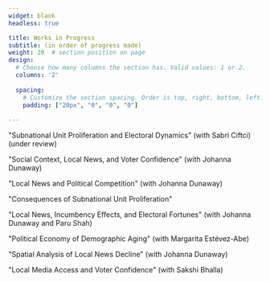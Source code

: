 ```yaml
---
widget: blank
headless: true

title: Works in Progress
subtitle: (in order of progress made)
weight: 20  # section position on page
design:
  # Choose how many columns the section has. Valid values: 1 or 2.
  columns: '2'
  
  spacing:
    # Customize the section spacing. Order is top, right, bottom, left.
    padding: ["20px", "0", "0", "0"]  
  
---
```


"Subnational Unit Proliferation and Electoral Dynamics" (with Sabri Ciftci) (under review)

"Social Context, Local News, and Voter Confidence" (with Johanna Dunaway)

"Local News and Political Competition" (with Johanna Dunaway)

"Consequences of Subnational Unit Proliferation"

"Local News, Incumbency Effects, and Electoral Fortunes" (with Johanna Dunaway and Paru Shah)

"Political Economy of Demographic Aging" (with Margarita Estévez-Abe)

"Spatial Analysis of Local News Decline" (with Johanna Dunaway)

"Local Media Access and Voter Confidence" (with Sakshi Bhalla)

